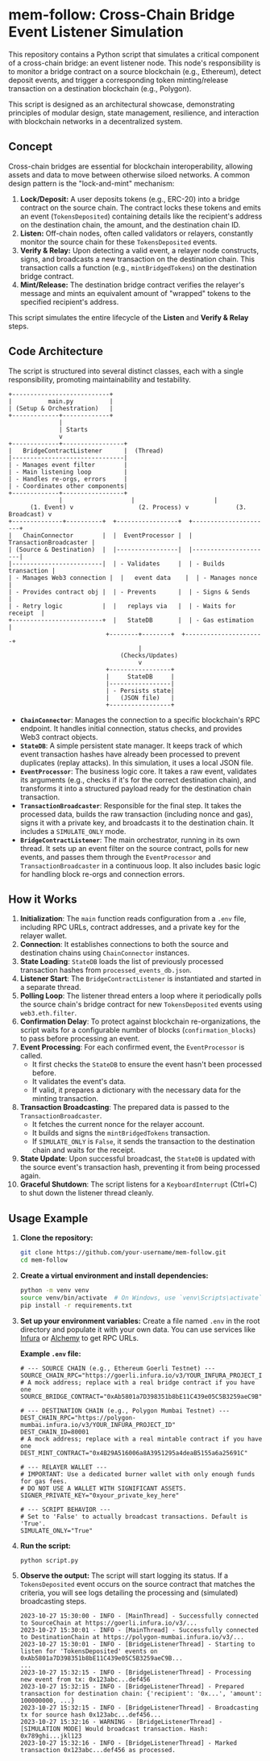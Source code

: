 # mem-follow: Cross-Chain Bridge Event Listener Simulation

This repository contains a Python script that simulates a critical component of a cross-chain bridge: an event listener node. This node's responsibility is to monitor a bridge contract on a source blockchain (e.g., Ethereum), detect deposit events, and trigger a corresponding token minting/release transaction on a destination blockchain (e.g., Polygon).

This script is designed as an architectural showcase, demonstrating principles of modular design, state management, resilience, and interaction with blockchain networks in a decentralized system.

## Concept

Cross-chain bridges are essential for blockchain interoperability, allowing assets and data to move between otherwise siloed networks. A common design pattern is the "lock-and-mint" mechanism:

1.  **Lock/Deposit:** A user deposits tokens (e.g., ERC-20) into a bridge contract on the source chain. The contract locks these tokens and emits an event (`TokensDeposited`) containing details like the recipient's address on the destination chain, the amount, and the destination chain ID.
2.  **Listen:** Off-chain nodes, often called validators or relayers, constantly monitor the source chain for these `TokensDeposited` events.
3.  **Verify & Relay:** Upon detecting a valid event, a relayer node constructs, signs, and broadcasts a new transaction on the destination chain. This transaction calls a function (e.g., `mintBridgedTokens`) on the destination bridge contract.
4.  **Mint/Release:** The destination bridge contract verifies the relayer's message and mints an equivalent amount of "wrapped" tokens to the specified recipient's address.

This script simulates the entire lifecycle of the **Listen** and **Verify & Relay** steps.

## Code Architecture

The script is structured into several distinct classes, each with a single responsibility, promoting maintainability and testability.

```
+---------------------------+
|          main.py          |
| (Setup & Orchestration)   |
+-------------+-------------+
              |
              | Starts
              v
+-------------+-----------------+
|   BridgeContractListener      |  (Thread)
|-------------------------------|
| - Manages event filter        |
| - Main listening loop         |
| - Handles re-orgs, errors     |
| - Coordinates other components|
+-------------+-----------------+
              |                   |                      |
      (1. Event) v                  (2. Process) v             (3. Broadcast) v
+--------------+----------+  +-----------------+  +----------------------+
|   ChainConnector        |  |  EventProcessor |  | TransactionBroadcaster |
| (Source & Destination)  |  |-----------------|  |----------------------|
|-------------------------|  | - Validates     |  | - Builds transaction |
| - Manages Web3 connection |  |   event data    |  | - Manages nonce      |
| - Provides contract obj |  | - Prevents      |  | - Signs & Sends      |
| - Retry logic           |  |   replays via   |  | - Waits for receipt  |
+-------------------------+  |   StateDB       |  | - Gas estimation     |
                           +--------+--------+  +----------------------+
                                    |
                               (Checks/Updates)
                                    v
                           +-----------------+
                           |     StateDB     |
                           |-----------------|
                           | - Persists state|
                           |   (JSON file)   |
                           +-----------------+
```

-   **`ChainConnector`**: Manages the connection to a specific blockchain's RPC endpoint. It handles initial connection, status checks, and provides Web3 contract objects.
-   **`StateDB`**: A simple persistent state manager. It keeps track of which event transaction hashes have already been processed to prevent duplicates (replay attacks). In this simulation, it uses a local JSON file.
-   **`EventProcessor`**: The business logic core. It takes a raw event, validates its arguments (e.g., checks if it's for the correct destination chain), and transforms it into a structured payload ready for the destination chain transaction.
-   **`TransactionBroadcaster`**: Responsible for the final step. It takes the processed data, builds the raw transaction (including nonce and gas), signs it with a private key, and broadcasts it to the destination chain. It includes a `SIMULATE_ONLY` mode.
-   **`BridgeContractListener`**: The main orchestrator, running in its own thread. It sets up an event filter on the source contract, polls for new events, and passes them through the `EventProcessor` and `TransactionBroadcaster` in a continuous loop. It also includes basic logic for handling block re-orgs and connection errors.

## How it Works

1.  **Initialization**: The `main` function reads configuration from a `.env` file, including RPC URLs, contract addresses, and a private key for the relayer wallet.
2.  **Connection**: It establishes connections to both the source and destination chains using `ChainConnector` instances.
3.  **State Loading**: `StateDB` loads the list of previously processed transaction hashes from `processed_events_db.json`.
4.  **Listener Start**: The `BridgeContractListener` is instantiated and started in a separate thread.
5.  **Polling Loop**: The listener thread enters a loop where it periodically polls the source chain's bridge contract for new `TokensDeposited` events using `web3.eth.filter`.
6.  **Confirmation Delay**: To protect against blockchain re-organizations, the script waits for a configurable number of blocks (`confirmation_blocks`) to pass before processing an event.
7.  **Event Processing**: For each confirmed event, the `EventProcessor` is called.
    -   It first checks the `StateDB` to ensure the event hasn't been processed before.
    -   It validates the event's data.
    -   If valid, it prepares a dictionary with the necessary data for the minting transaction.
8.  **Transaction Broadcasting**: The prepared data is passed to the `TransactionBroadcaster`.
    -   It fetches the current nonce for the relayer account.
    -   It builds and signs the `mintBridgedTokens` transaction.
    -   If `SIMULATE_ONLY` is `False`, it sends the transaction to the destination chain and waits for the receipt.
9.  **State Update**: Upon successful broadcast, the `StateDB` is updated with the source event's transaction hash, preventing it from being processed again.
10. **Graceful Shutdown**: The script listens for a `KeyboardInterrupt` (Ctrl+C) to shut down the listener thread cleanly.

## Usage Example

1.  **Clone the repository:**
    ```bash
    git clone https://github.com/your-username/mem-follow.git
    cd mem-follow
    ```

2.  **Create a virtual environment and install dependencies:**
    ```bash
    python -m venv venv
    source venv/bin/activate  # On Windows, use `venv\Scripts\activate`
    pip install -r requirements.txt
    ```

3.  **Set up your environment variables:**
    Create a file named `.env` in the root directory and populate it with your own data. You can use services like [Infura](https://infura.io) or [Alchemy](https://www.alchemy.com/) to get RPC URLs.

    **Example `.env` file:**
    ```env
    # --- SOURCE CHAIN (e.g., Ethereum Goerli Testnet) ---
    SOURCE_CHAIN_RPC="https://goerli.infura.io/v3/YOUR_INFURA_PROJECT_ID"
    # A mock address; replace with a real bridge contract if you have one
    SOURCE_BRIDGE_CONTRACT="0xAb5801a7D398351b8bE11C439e05C5B3259aeC9B"

    # --- DESTINATION CHAIN (e.g., Polygon Mumbai Testnet) ---
    DEST_CHAIN_RPC="https://polygon-mumbai.infura.io/v3/YOUR_INFURA_PROJECT_ID"
    DEST_CHAIN_ID=80001
    # A mock address; replace with a real mintable contract if you have one
    DEST_MINT_CONTRACT="0x4B29A516006a8A3951295a4deaB5155a6a25691C"

    # --- RELAYER WALLET ---
    # IMPORTANT: Use a dedicated burner wallet with only enough funds for gas fees.
    # DO NOT USE A WALLET WITH SIGNIFICANT ASSETS.
    SIGNER_PRIVATE_KEY="0xyour_private_key_here"

    # --- SCRIPT BEHAVIOR ---
    # Set to 'False' to actually broadcast transactions. Default is 'True'.
    SIMULATE_ONLY="True"
    ```

4.  **Run the script:**
    ```bash
    python script.py
    ```

5.  **Observe the output:**
    The script will start logging its status. If a `TokensDeposited` event occurs on the source contract that matches the criteria, you will see logs detailing the processing and (simulated) broadcasting steps.

    ```
    2023-10-27 15:30:00 - INFO - [MainThread] - Successfully connected to SourceChain at https://goerli.infura.io/v3/...
    2023-10-27 15:30:01 - INFO - [MainThread] - Successfully connected to DestinationChain at https://polygon-mumbai.infura.io/v3/...
    2023-10-27 15:30:01 - INFO - [BridgeListenerThread] - Starting to listen for 'TokensDeposited' events on 0xAb5801a7D398351b8bE11C439e05C5B3259aeC9B...
    ...
    2023-10-27 15:32:15 - INFO - [BridgeListenerThread] - Processing new event from tx: 0x123abc...def456
    2023-10-27 15:32:15 - INFO - [BridgeListenerThread] - Prepared transaction for destination chain: {'recipient': '0x...', 'amount': 100000000, ...}
    2023-10-27 15:32:15 - INFO - [BridgeListenerThread] - Broadcasting tx for source hash 0x123abc...def456...
    2023-10-27 15:32:16 - WARNING - [BridgeListenerThread] - [SIMULATION MODE] Would broadcast transaction. Hash: 0x789ghi...jkl123
    2023-10-27 15:32:16 - INFO - [BridgeListenerThread] - Marked transaction 0x123abc...def456 as processed.
    ```
